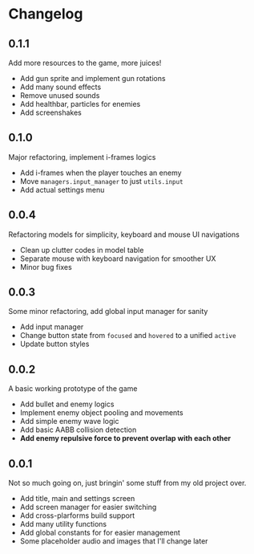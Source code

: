 # Changelog

## 0.1.1

Add more resources to the game, more juices!

- Add gun sprite and implement gun rotations
- Add many sound effects
- Remove unused sounds
- Add healthbar, particles for enemies
- Add screenshakes

## 0.1.0

Major refactoring, implement i-frames logics

- Add i-frames when the player touches an enemy
- Move `managers.input_manager` to just `utils.input`
- Add actual settings menu

## 0.0.4

Refactoring models for simplicity, keyboard and mouse UI navigations

- Clean up clutter codes in model table
- Separate mouse with keyboard navigation for smoother UX
- Minor bug fixes

## 0.0.3

Some minor refactoring, add global input manager for sanity

- Add input manager
- Change button state from `focused` and `hovered` to a unified `active`
- Update button styles

## 0.0.2

A basic working prototype of the game

- Add bullet and enemy logics
- Implement enemy object pooling and movements
- Add simple enemy wave logic
- Add basic AABB collision detection
- **Add enemy repulsive force to prevent overlap with each other**

## 0.0.1

Not so much going on, just bringin' some stuff from my old project over.

- Add title, main and settings screen
- Add screen manager for easier switching
- Add cross-plarforms build support
- Add many utility functions
- Add global constants for for easier management
- Some placeholder audio and images that I'll change later
